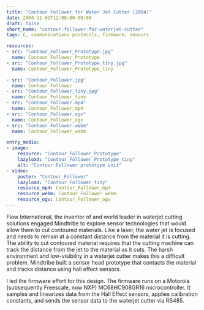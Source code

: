 ```yaml
---
title: "Contour Follower for Water Jet Cutter (2004)"
date: 2004-11-01T12:00:00-08:00
draft: false
short_name: "contour-follower-for-waterjet-cutter"
tags: C, communications protocols, firmware, sensors

resources:
- src: "Contour_Follower_Prototype.jpg"
  name: Contour_Follower_Prototype
- src: "Contour_Follower_Prototype_tiny.jpg"
  name: Contour_Follower_Prototype_tiny

- src: "Contour_Follower.jpg"
  name: Contour_Follower
- src: "Contour_Follower_tiny.jpg"
  name: Contour_Follower_tiny
- src: "Contour_Follower.mp4"
  name: Contour_Follower_mp4
- src: "Contour_Follower.ogv"
  name: Contour_Follower_ogv
- src: "Contour_Follower.webm"
  name: Contour_Follower_webm

entry_media:
- image:
    resource: "Contour_Follower_Prototype"
    lazyload: "Contour_Follower_Prototype_tiny"
    alt: "Contour Follower prototype unit"
- video:
    poster: "Contour_Follower"
    lazyload: "Contour_Follower_tiny"
    resource_mp4: Contour_Follower_mp4
    resource_webm: Contour_Follower_webm
    resource_ogv: Contour_Follower_ogv
---
```

Flow International, the inventor of and world leader in waterjet cutting solutions engaged Mindtribe to explore sensor technologies that would allow them to cut contoured materials. Like a laser, the water jet is focused and needs to remain at a constant distance from the material it is cutting. The ability to cut contoured material requires that the cutting machine can track the distance from the jet to the material as it cuts. The harsh environment and low-visibility in a waterjet cutter makes this a difficult problem. Mindtribe built a sensor head prototype that contacts the material and tracks distance using hall effect sensors.

I led the firmware effort for this design. The firmware runs on a Motorola (subsequently Freescale, now NXP) MC68HC908GR16 microcontroller. It samples and linearizes data from the Hall Effect sensors, applies calibration constants, and sends the sensor data to the waterjet cutter via RS485.

